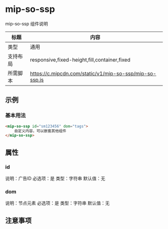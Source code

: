 # mip-so-ssp

mip-so-ssp 组件说明

标题|内容
----|----
类型|通用
支持布局|responsive,fixed-height,fill,container,fixed
所需脚本|https://c.mipcdn.com/static/v1/mip-so-ssp/mip-so-ssp.js

## 示例

### 基本用法
```html
<mip-so-ssp id="sm123456" dom="tags">
    自定义内容，可以嵌套其他组件
</mip-so-ssp>
```

## 属性

### id

说明：广告ID
必选项：是
类型：字符串
默认值：无

### dom

说明：节点元素
必选项：是
类型：字符串
默认值：无

## 注意事项

